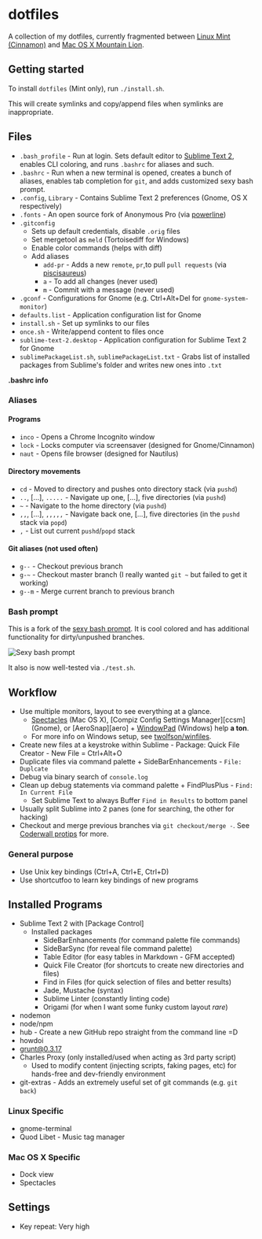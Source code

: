 dotfiles
========

A collection of my dotfiles, currently fragmented between [Linux Mint (Cinnamon)][mint] and [Mac OS X Mountain Lion][osx].

[mint]: http://www.linuxmint.com/
[osx]: http://www.apple.com/osx/

Getting started
---------------
To install `dotfiles` (Mint only), run `./install.sh`.

This will create symlinks and copy/append files when symlinks are inappropriate.

Files
-----

- `.bash_profile` - Run at login. Sets default editor to [Sublime Text 2][subl], enables CLI coloring, and runs `.bashrc` for aliases and such.
- `.bashrc` - Run when a new terminal is opened, creates a bunch of aliases, enables tab completion for `git`, and adds customized sexy bash prompt.
- `.config`, `Library` - Contains Sublime Text 2 preferences (Gnome, OS X respectively)
- `.fonts` - An open source fork of Anonymous Pro (via [powerline][powerline])
- `.gitconfig`
    - Sets up default credentials, disable `.orig` files
    - Set mergetool as `meld` (Tortoisediff for Windows)
    - Enable color commands (helps with diff)
    - Add aliases
        - `add-pr` - Adds a new `remote`, `pr`,to pull `pull requests` (via [piscisaureus][pr-gist])
        - `a` - To add all changes (never used)
        - `m` - Commit with a message (never used)
- `.gconf` - Configurations for Gnome (e.g. Ctrl+Alt+Del for `gnome-system-monitor`)
- `defaults.list` - Application configuration list for Gnome
- `install.sh` - Set up symlinks to our files
- `once.sh` - Write/append content to files once
- `sublime-text-2.desktop` - Application configuration for Sublime Text 2 for Gnome
- `sublimePackageList.sh`, `sublimePackageList.txt` - Grabs list of installed packages from Sublime's folder and writes new ones into `.txt`

[subl]: http://www.sublimetext.com/2
[powerline]: https://github.com/milkbikis/powerline-shell
[pr-gist]: https://gist.github.com/piscisaureus/3342247

**.bashrc info**

### Aliases
#### Programs

- `inco` - Opens a Chrome Incognito window
- `lock` - Locks computer via screensaver (designed for Gnome/Cinnamon)
- `naut` - Opens file browser (designed for Nautilus)

#### Directory movements

- `cd` - Moved to directory and pushes onto directory stack (via `pushd`)
- `..`, [...], `.....` - Navigate up one, [...], five directories (via `pushd`)
- `~` - Navigate to the home directory (via `pushd`)
- `,,`, [...], `,,,,,` - Navigate back one, [...], five directories (in the `pushd` stack via `popd`)
- `,` - List out current `pushd`/`popd` stack

#### Git aliases (not used often)

- `g--` - Checkout previous branch
- `g-~` - Checkout master branch (I really wanted `git ~` but failed to get it working)
- `g--m` - Merge current branch to previous branch

### Bash prompt
This is a fork of the [sexy bash prompt][sexy-bash-prompt]. It is cool colored and has additional functionality for dirty/unpushed branches.

[sexy-bash-prompt]: https://gist.github.com/306785/8af2bfe0cce960d0286bf31379d89c69e760b94d

![Sexy bash prompt](https://f.cloud.github.com/assets/902488/759832/eea8511e-e79b-11e2-9012-3a1ac3ff9e36.png)

It also is now well-tested via `./test.sh`.

Workflow
--------

- Use multiple monitors, layout to see everything at a glance.
    - [Spectacles][spectacles] (Mac OS X), [Compiz Config Settings Manager][ccsm] (Gnome), or [AeroSnap][aero] + [WindowPad][windowpad] (Windows) help **a ton**.
    - For more info on Windows setup, see [twolfson/winfiles][winfiles].
- Create new files at a keystroke within Sublime - Package: Quick File Creator - New File = Ctrl+Alt+O
- Duplicate files via command palette + SideBarEnhancements - `File: Duplcate`
- Debug via binary search of `console.log`
- Clean up debug statements via command palette + FindPlusPlus - `Find: In Current File`
    - Set Sublime Text to always Buffer `Find in Results` to bottom panel
- Usually split Sublime into 2 panes (one for searching, the other for hacking)
- Checkout and merge previous branches via `git checkout/merge -`. See [Coderwall protips][coderwall-protips] for more.

[spectacles]: http://spectacleapp.com/
[cssm]: http://wiki.compiz.org/CCSM
[aerosnap]: http://windows.microsoft.com/en-us/windows7/arrange-windows-side-by-side-on-the-desktop-using-snap
[windowpad]: http://www.autohotkey.com/board/topic/19990-windowpad-window-moving-tool/
[winfiles]: https://github.com/twolfson/winfiles
[coderwall-protips]: https://coderwall.com/p/u/twolfson

### General purpose

- Use Unix key bindings (Ctrl+A, Ctrl+E, Ctrl+D)
- Use shortcutfoo to learn key bindings of new programs

Installed Programs
------------------

- Sublime Text 2 with [Package Control]
    - Installed packages
      - SideBarEnhancements (for command palette file commands)
      - SideBarSync (for reveal file command palette)
      - Table Editor (for easy tables in Markdown - GFM accepted)
      - Quick File Creator (for shortcuts to create new directories and files)
      - Find in Files (for quick selection of files and better results)
      - Jade, Mustache (syntax)
      - Sublime Linter (constantly linting code)
      - Origami (for when I want some funky custom layout *rare*)
- nodemon
- node/npm
- hub - Create a new GitHub repo straight from the command line =D
- howdoi
- grunt@0.3.17
- Charles Proxy (only installed/used when acting as 3rd party script)
    - Used to modify content (injecting scripts, faking pages, etc) for hands-free and dev-friendly environment
- git-extras - Adds an extremely useful set of git commands (e.g. `git back`)

### Linux Specific

- gnome-terminal
- Quod Libet - Music tag manager

### Mac OS X Specific

- Dock view
- Spectacles

Settings
--------

- Key repeat: Very high

